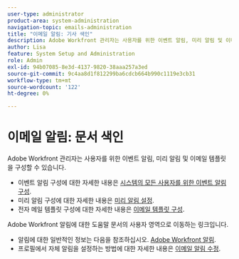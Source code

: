 ```yaml
---
user-type: administrator
product-area: system-administration
navigation-topic: emails-administration
title: "이메일 알림: 기사 색인"
description: Adobe Workfront 관리자는 사용자를 위한 이벤트 알림, 미리 알림 및 이메일 템플릿을 구성할 수 있습니다.
author: Lisa
feature: System Setup and Administration
role: Admin
exl-id: 94b07085-8e3d-4137-9820-38aaa257a3ed
source-git-commit: 9c4aa8d1f812299ba6cdcb664b990c1119e3cb31
workflow-type: tm+mt
source-wordcount: '122'
ht-degree: 0%

---
```


# 이메일 알림: 문서 색인

<!-- Audited: 1/2024 -->

Adobe Workfront 관리자는 사용자를 위한 이벤트 알림, 미리 알림 및 이메일 템플릿을 구성할 수 있습니다.

* 이벤트 알림 구성에 대한 자세한 내용은 [시스템의 모든 사용자를 위한 이벤트 알림 구성](../../../administration-and-setup/manage-workfront/emails/configure-event-notifications-for-everyone-in-the-system.md).
* 미리 알림 구성에 대한 자세한 내용은 [미리 알림 설정](../../../administration-and-setup/manage-workfront/emails/set-up-reminder-notifications.md).
* 전자 메일 템플릿 구성에 대한 자세한 내용은 [이메일 템플릿 구성](../../../administration-and-setup/manage-workfront/emails/configure-email-templates.md).

Adobe Workfront 알림에 대한 도움말 문서의 사용자 영역으로 이동하는 링크입니다.

* 알림에 대한 일반적인 정보는 다음을 참조하십시오. [Adobe Workfront 알림](/help/quicksilver/workfront-basics/using-notifications/event-notifications.md).
* 프로필에서 자체 알림을 설정하는 방법에 대한 자세한 내용은 [이메일 알림 수정](/help/quicksilver/workfront-basics/using-notifications/activate-or-deactivate-your-own-event-notifications.md).
